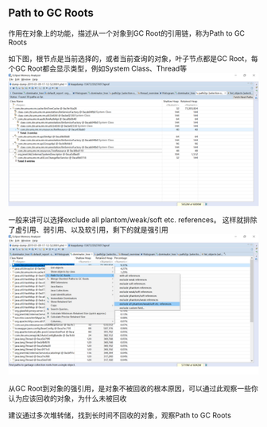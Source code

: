 ## Path to GC Roots

作用在对象上的功能，描述从一个对象到GC Root的引用链，称为Path to GC Roots

如下图，根节点是当前选择的，或者当前查询的对象，叶子节点都是GC Root，每个GC Root都会显示类型，例如System Class、Thread等
![Path to GC Roots](./1.png)



一般来讲可以选择exclude all plantom/weak/soft etc. references。
这样就排除了虚引用、弱引用、以及软引用，剩下的就是强引用
![Path to GC Roots](./2.png)

从GC Root到对象的强引用，是对象不被回收的根本原因，可以通过此观察一些你认为应该回收的对象，为什么未被回收

建议通过多次堆转储，找到长时间不回收的对象，观察Path to GC Roots